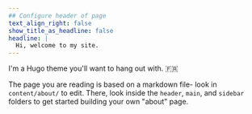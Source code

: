 ```yaml
---
## Configure header of page
text_align_right: false
show_title_as_headline: false
headline: |
  Hi, welcome to my site.
---
```


<!-- this is a subheadline -->
I'm a Hugo theme you'll want to hang out with. :fr: 

The page you are reading is based on a markdown file- look in `content/about/` to edit. There, look inside the `header`, `main`, and `sidebar` folders to get started building your own "about" page.
